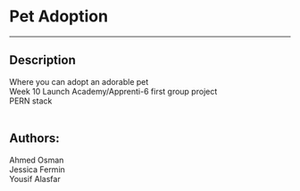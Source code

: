 # Pet Adoption
-------------
## Description
Where you can adopt an adorable pet<br> 
Week 10 Launch Academy/Apprenti-6 first group project <br>
PERN stack <br>
<br>
## Authors: 
Ahmed Osman<br>
Jessica Fermin<br>
Yousif Alasfar<br>
